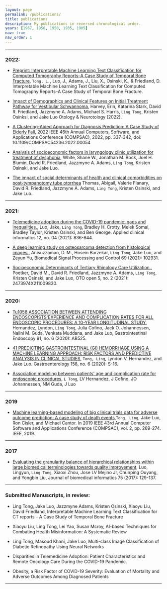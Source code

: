 ```yaml
---
layout: page
permalink: /publications/
title: publications
description: My publications in reversed chronological order.
years: [1967, 1956, 1950, 1935, 1905]
nav: true
nav_order: 1
---
```

<!-- _pages/publications.md -->


---

### 2022: 

- [Preprint: Interpretable Machine Learning Text Classification for Computed Tomography Reports–A Case Study of Temporal Bone Fracture](https://papers.ssrn.com/sol3/papers.cfm?abstract_id=4034059), `Tong, L.`, Luo, J., Adams, J., Liu, X., Osinski, K., & Friedland, D. Interpretable Machine Learning Text Classification for Computed Tomography Reports–A Case Study of Temporal Bone Fracture.
  
- [Impact of Demographics and Clinical Features on Initial Treatment Pathway for Vestibular Schwannoma](https://journals.lww.com/otology-neurotology/Citation/2022/10000/Impact_of_Demographics_and_Clinical_Features_on.33.aspx), Harvey, Erin, Katarina Stark, David R. Friedland, Jazzmyne A. Adams, Michael S. Harris, `Ling Tong`, Kristen Osinksi, and Jake Luo Otology & Neurotology (2022). 

- [A Clustering-Aided Approach for Diagnosis Prediction: A Case Study of Elderly Fall](https://ieeexplore.ieee.org/document/9842578), 2022 IEEE 46th Annual Computers, Software, and Applications Conference (COMPSAC), 2022, pp. 337-342, doi: 10.1109/COMPSAC54236.2022.00054
  
- [Analysis of socioeconomic factors in laryngology clinic utilization for treatment of dysphonia](https://onlinelibrary.wiley.com/doi/full/10.1002/lio2.715), White, Shane W., Jonathan M. Bock, Joel H. Blumin, David R. Friedland, Jazzmyne A. Adams, `Ling Tong`, Kristen Osinski, and Jake Luo. 
  
- [The impact of social determinants of health and clinical comorbidities on post-tympanotomy tube otorrhea](https://www.sciencedirect.com/science/article/pii/S0165587621003797) Thomas, Abigail, Valerie Flanary, David R. Friedland, Jazzmyne A. Adams, `Ling Tong`, Kristen Osinski, and Jake Luo.

---
### 2021:


- [Telemedicine adoption during the COVID-19 pandemic: gaps and inequalities.](https://www.thieme-connect.com/products/ejournals/abstract/10.1055/s-0041-1733848), Luo, Jake, `Ling Tong`, Bradley H. Crotty, Melek Somai, Bradley Taylor, Kristen Osinski, and Ben George. Applied clinical informatics 12, no. 04 (2021): 836-844.

- [A deep learning study on osteosarcoma detection from histological images.](https://www.sciencedirect.com/science/article/abs/pii/S1746809421005280), Anisuzzaman, D. M., Hosein Barzekar, `Ling Tong`, Jake Luo, and Zeyun Yu, Biomedical Signal Processing and Control 69 (2021): 102931. 

- [Socioeconomic Determinants of Tertiary Rhinology Care Utilization.](https://journals.sagepub.com/doi/full/10.1177/2473974X211009830), Poetker, David M., David R. Friedland, Jazzmyne A. Adams, `Ling Tong`, Kristen Osinski, and Jake Luo, OTO open 5, no. 2 (2021): 2473974X211009830. 

---

### 2020: 

-  [Tu1058 ASSOCIATION BETWEEN ATTENDING ENDOSCOPISTS'EXPERIENCE AND COMPLICATION RATES FOR ALL ENDOSCOPIC PROCEDURES: A 10-YEAR LONGITUDINAL STUDY](https://www.giejournal.org/article/S0016-5107(20)33470-2/abstract), Hernandez, Lyndon, `Ling Tong`, Julia Cofino, Jack O. Johannessen, Nalini M. Guda, Venkata Muddana, and Jake Luo, Gastrointestinal Endoscopy 91, no. 6 (2020): AB525. 

- [41 PREDICTING GASTROINTESTINAL (GI) HEMORRHAGE USING A MACHINE LEARNING APPROACH: RISK FACTORS AND PREDICTIVE ANALYSIS IN CLINICAL STUDIES](#), `Tong, Ling`, Lyndon V. Hernandez, and Jake Luo. Gastroenterology 158, no. 6 (2020): S-16.

- [Association modeling between patients' age and complication rate for endoscopic procedures](https://institutionalrepository.aah.org/gastrofaculty/28/), `L Tong`, LV Hernandez, J Cofino, JO Johannessen, NM Guda, J Luo

---

### 2019

- [Machine learning-based modeling of big clinical trials data for adverse outcome prediction: A case study of death events](https://ieeexplore.ieee.org/abstract/document/8754433/),`Tong, Ling`, Jake Luo, Ron Cisler, and Michael Cantor. In 2019 IEEE 43rd Annual Computer Software and Applications Conference (COMPSAC), vol. 2, pp. 269-274. IEEE, 2019.

---

### 2017 
- [Evaluating the granularity balance of hierarchical relationships within large biomedical terminologies towards quality improvement](https://www.sciencedirect.com/science/article/pii/S1532046417302204), Luo, Lingyun, `Ling Tong`, Xiaoxi Zhou, Jose LV Mejino Jr, Chunping Ouyang, and Yongbin Liu, Journal of biomedical informatics 75 (2017): 129-137.

---

### Submitted Manuscripts, in review:

- Ling Tong, Jake Luo, Jazzmyne Adams, Kristen Osinski, Xiaoyu Liu, David Friedland, Interpretable Machine Learning Text Classification for CT reports – A Case Study of Temporal Bone Fracture

- Xiaoyu Liu, Ling Tong, Lei Yao, Susan Mcroy, AI-based Techniques for Combating Health Misinformation: A Systematic Review

- Ling Tong, Masoud Khani, Jake Luo, Multi-class Image Classification of Diabetic Retinopathy Using Neural Networks 

- Disparities in Telemedicine Adoption: Patient Characteristics and Remote Oncology Care During the COVID-19 Pandemic.

- Obesity, a Risk Factor of COVID-19 Severity: Evaluation of Mortality and Adverse Outcomes Among Diagnosed Patients

---

